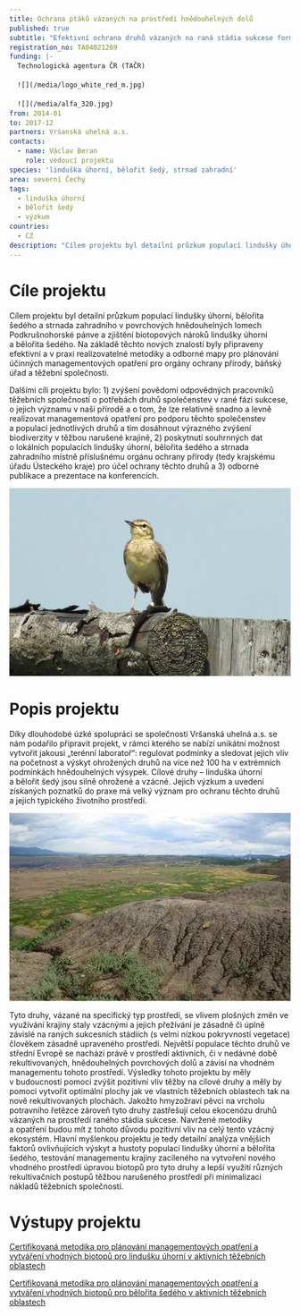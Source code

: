 ```yaml
---
title: Ochrana ptáků vázaných na prostředí hnědouhelných dolů
published: true
subtitle: "Efektivní ochrana druhů vázaných na raná stádia sukcese formou optimalizace managementu hnědouhelných těžebních oblastí: příklad lindušky úhorní a\_bělořita šedého"
registration_no: TA04021269
funding: |-
  Technologická agentura ČR (TAČR)

  ![](/media/logo_white_red_m.jpg)

  ![](/media/alfa_320.jpg)
from: 2014-01
to: 2017-12
partners: Vršanská uhelná a.s.
contacts:
  - name: Václav Beran
    role: vedoucí projektu
species: 'linduška úhorní, bělořit šedý, strnad zahradní'
area: severní Čechy
tags:
  - linduška úhorní
  - bělořit šedý
  - výzkum
countries:
  - CZ
description: "Cílem projektu byl detailní průzkum populací lindušky úhorní, bělořita\nšedého a\_strnada zahradního v\_povrchových hnědouhelných lomech\nPodkrušnohorské pánve a\_zjištění biotopových nároků lindušky úhorní\na\_bělořita šedého."
---
```

# Cíle projektu

Cílem projektu byl detailní průzkum populací lindušky úhorní, bělořita
šedého a strnada zahradního v povrchových hnědouhelných lomech
Podkrušnohorské pánve a zjištění biotopových nároků lindušky úhorní
a bělořita šedého. Na základě těchto nových znalostí byly připraveny
efektivní a v praxi realizovatelné metodiky a odborné mapy pro plánování
účinných managementových opatření pro orgány ochrany přírody, báňský
úřad a těžební společnosti.

Dalšími cíli projektu bylo: 1) zvýšení povědomí odpovědných pracovníků
těžebních společností o potřebách druhů společenstev v rané fázi
sukcese, o jejich významu v naší přírodě a o tom, že lze relativně
snadno a levně realizovat managementová opatření pro podporu těchto
společenstev a populací jednotlivých druhů a tím dosáhnout výrazného
zvýšení biodiverzity v těžbou narušené krajině, 2) poskytnutí souhrnných
dat o lokálních populacích lindušky úhorní, bělořita šedého a strnada
zahradního místně příslušnému orgánu ochrany přírody (tedy krajskému
úřadu Ústeckého kraje) pro účel ochrany těchto druhů a 3) odborné
publikace a prezentace na konferencích.

![](/media/dscf5415_900.jpg "linduška úhorní (autor: Michal Porteš)")

# Popis projektu

Díky dlouhodobé úzké spolupráci se společností
Vršanská uhelná a.s. se nám podařilo připravit projekt, v rámci kterého
se nabízí unikátní možnost vytvořit jakousi „terénní laboratoř“:
regulovat podmínky a sledovat jejich vliv na početnost a výskyt
ohrožených druhů na více než 100 ha v extrémních podmínkách
hnědouhelných výsypek. Cílové druhy – linduška úhorní a bělořit šedý
jsou silně ohrožené a vzácné. Jejich výzkum a uvedení získaných poznatků
do praxe má velký význam pro ochranu těchto druhů a jejich typického
životního prostředí.  

![](/media/img_1901_900.jpg)

Tyto druhy, vázané na specifický typ prostředí, se vlivem plošných změn
ve využívání krajiny staly vzácnými a jejich přežívání je zásadně či
úplně závislé na raných sukcesních stádiích (s velmi nízkou pokryvností
vegetace) člověkem zásadně upraveného prostředí. Největší populace
těchto druhů ve střední Evropě se nachází právě v prostředí aktivních,
či v nedávné době rekultivovaných, hnědouhelných povrchových dolů
a závisí na vhodném managementu tohoto prostředí. Výsledky tohoto
projektu by měly v budoucnosti pomoci zvýšit pozitivní vliv těžby na
cílové druhy a měly by pomoci vytvořit optimální plochy jak ve vlastních
těžebních oblastech tak na nově rekultivovaných plochách. Jakožto
hmyzožraví pěvci na vrcholu potravního řetězce zároveň tyto druhy
zastřešují celou ekocenózu druhů vázaných na prostředí raného stádia
sukcese. Navržené metodiky a opatření budou mít z tohoto důvodu
pozitivní vliv na celý tento vzácný ekosystém.  Hlavní myšlenkou
projektu je tedy detailní analýza vnějších faktorů ovlivňujících výskyt
a hustoty populací lindušky úhorní a bělořita šedého, testování
managementu krajiny zacíleného na vytvoření nového vhodného prostředí
úpravou biotopů pro tyto druhy a lepší využití různých rekultivačních
postupů těžbou narušeného prostředí při minimalizaci nákladů těžebních
společností.

# Výstupy projektu

[Certifikovaná metodika pro plánování managementových
 opatření a vytváření vhodných biotopů pro lindušku úhorní
 v aktivních těžebních oblastech](/media/Certifikovana_metodika_linduska_uhorni_fin.pdf)

[Certifikovaná metodika pro plánování managementových
 opatření a vytváření vhodných biotopů pro bělořita šedého
 v aktivních těžebních oblastech](/media/Certifikovana_metodika_belorit_fin.pdf)
